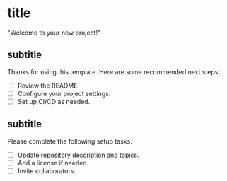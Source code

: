 # title

"Welcome to your new project!"

## subtitle

Thanks for using this template. Here are some recommended next steps:

- [ ] Review the README.
- [ ] Configure your project settings.
- [ ] Set up CI/CD as needed.

## subtitle

Please complete the following setup tasks:

- [ ] Update repository description and topics.
- [ ] Add a license if needed.
- [ ] Invite collaborators.
